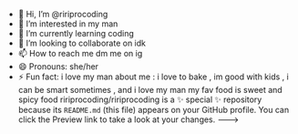 - 👋 Hi, I’m @ririprocoding 
- 👀 I’m interested in my man 
- 🌱 I’m currently learning coding 
- 💞️ I’m looking to collaborate on idk 
- 📫 How to reach me dm me on ig 
- 😄 Pronouns: she/her 
- ⚡ Fun fact: i love my man 
about me : i love to bake , im good with kids , i can be smart sometimes , and i love my man 
  my fav food is sweet and spicy food 
ririprocoding/ririprocoding is a ✨ special ✨ repository because its `README.md` (this file) appears on your GitHub profile.
You can click the Preview link to take a look at your changes.
--->
